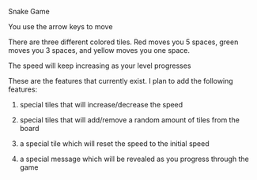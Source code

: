 Snake Game

You use the arrow keys to move

There are three different colored tiles. Red moves you 5 spaces, green moves you 3 spaces, and yellow moves you one space.

The speed will keep increasing as your level progresses

These are the features that currently exist. I plan to add the following features:

1) special tiles that will increase/decrease the speed

2) special tiles that will add/remove a random amount of tiles from the board

3) a special tile which will reset the speed to the initial speed

4) a special message which will be revealed as you progress through the game


